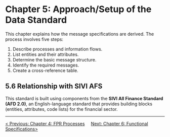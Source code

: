 # Chapter 5: Approach/Setup of the Data Standard

This chapter explains how the message specifications are derived. The process involves five steps:
1.  Describe processes and information flows.
2.  List entities and their attributes.
3.  Determine the basic message structure.
4.  Identify the required messages.
5.  Create a cross-reference table.

## 5.6 Relationship with SIVI AFS
This standard is built using components from the **SIVI All Finance Standard (AFD 2.0)**, an English-language standard that provides building blocks (entities, attributes, code lists) for the financial sector.


---
[< Previous: Chapter 4: FPR Processes](chapter-4-fpr-processes.md)     [Next: Chapter 6: Functional Specifications>](chapter-6-functional-specs.md)